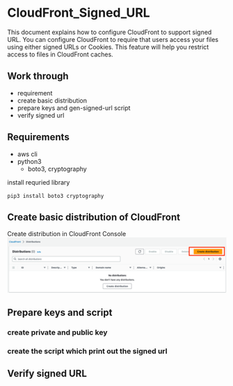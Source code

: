 # CloudFront_Signed_URL
This document explains how to configure CloudFront to support signed URL. You can configure CloudFront to require that users access your files using either signed URLs or Cookies. This feature will help you restrict access to files in CloudFront caches.

## Work through
- requirement
- create basic distribution
- prepare keys and gen-signed-url script
- verify signed url

## Requirements
- aws cli
- python3
  - boto3, cryptography

install requried library
``` shell
pip3 install boto3 cryptography
```

## Create basic distribution of CloudFront
Create distribution in CloudFront Console
![create distribution](/images/img-1.png)



## Prepare keys and script
### create private and public key
### create the script which print out the signed url
## Verify signed URL

